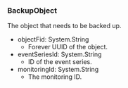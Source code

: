 ### BackupObject
The object that needs to be backed up.

- objectFid: System.String
  - Forever UUID of the object.
- eventSeriesId: System.String
  - ID of the event series.
- monitoringId: System.String
  - The monitoring ID.
